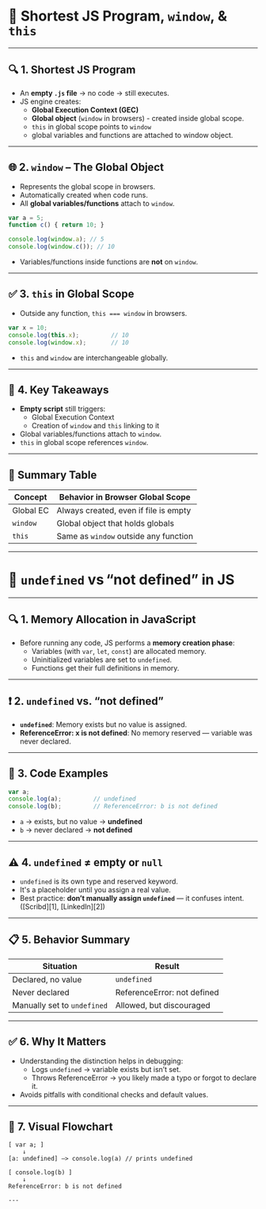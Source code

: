 # 📘 Shortest JS Program, `window`, & `this`

---

## 🔍 1. Shortest JS Program
- An **empty `.js` file** → no code → still executes.
- JS engine creates:
  - **Global Execution Context (GEC)**
  - **Global object** (`window` in browsers) - created inside global scope.
  - `this` in global scope points to `window`
  - global variables and functions are attached to window object.
---

## 🌐 2. `window` – The Global Object
- Represents the global scope in browsers.
- Automatically created when code runs.
- All **global variables/functions** attach to `window`.
```js
var a = 5;
function c() { return 10; }

console.log(window.a); // 5
console.log(window.c()); // 10
````
* Variables/functions inside functions are **not** on `window`.

---

## ✅ 3. `this` in Global Scope
* Outside any function, `this === window` in browsers.
```js
var x = 10;
console.log(this.x);         // 10
console.log(window.x);       // 10
```
* `this` and `window` are interchangeable globally.

---

## 🧠 4. Key Takeaways
* **Empty script** still triggers:
  * Global Execution Context
  * Creation of `window` and `this` linking to it
* Global variables/functions attach to `window`.
* `this` in global scope references `window`.

---

## 🧾 Summary Table
| Concept   | Behavior in Browser Global Scope      |
| --------- | ------------------------------------- |
| Global EC | Always created, even if file is empty |
| `window`  | Global object that holds globals      |
| `this`    | Same as `window` outside any function |

---

# 📘 `undefined` vs “not defined” in JS

---

## 🔍 1. Memory Allocation in JavaScript
- Before running any code, JS performs a **memory creation phase**:
  - Variables (with `var`, `let`, `const`) are allocated memory.
  - Uninitialized variables are set to `undefined`.
  - Functions get their full definitions in memory.

---

## ❗ 2. `undefined` vs. “not defined”
- **`undefined`**: Memory exists but no value is assigned.
- **ReferenceError: x is not defined**: No memory reserved — variable was never declared.

---

## 🧪 3. Code Examples

```js
var a;
console.log(a);         // undefined
console.log(b);         // ReferenceError: b is not defined
````
* `a` → exists, but no value → **undefined**
* `b` → never declared → **not defined**&#x20;
---

## ⚠️ 4. `undefined` ≠ empty or `null`
* `undefined` is its own type and reserved keyword.
* It's a placeholder until you assign a real value.
* Best practice: **don’t manually assign `undefined`** — it confuses intent. ([Scribd][1], [LinkedIn][2])

---

## 📋 5. Behavior Summary
| Situation                   | Result                      |
| --------------------------- | --------------------------- |
| Declared, no value          | `undefined`                 |
| Never declared              | ReferenceError: not defined |
| Manually set to `undefined` | Allowed, but discouraged    |

---

## ✅ 6. Why It Matters
* Understanding the distinction helps in debugging:
  * Logs `undefined` → variable exists but isn’t set.
  * Throws ReferenceError → you likely made a typo or forgot to declare it.
* Avoids pitfalls with conditional checks and default values.

---

## 🔁 7. Visual Flowchart

```
[ var a; ]
    ↓
[a: undefined] —> console.log(a) // prints undefined

[ console.log(b) ]
    ↓
ReferenceError: b is not defined

---
